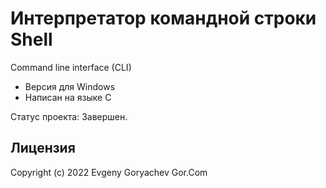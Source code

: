 # Интерпретатор командной строки Shell

Command line interface (CLI)

- Версия для Windows
- Написан на языке C

Статус проекта: Завершен.


## Лицензия

Copyright (c) 2022 Evgeny Goryachev
Gor.Com 